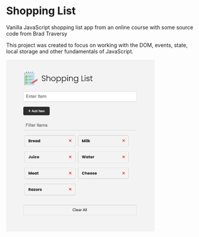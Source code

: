 # Shopping List

Vanilla JavaScript shopping list app from  an online course with some source code from Brad Traversy

This project was created to focus on working with the DOM, events, state, local storage and other fundamentals of JavaScript.

<img src="images/screen.png" width="400">
